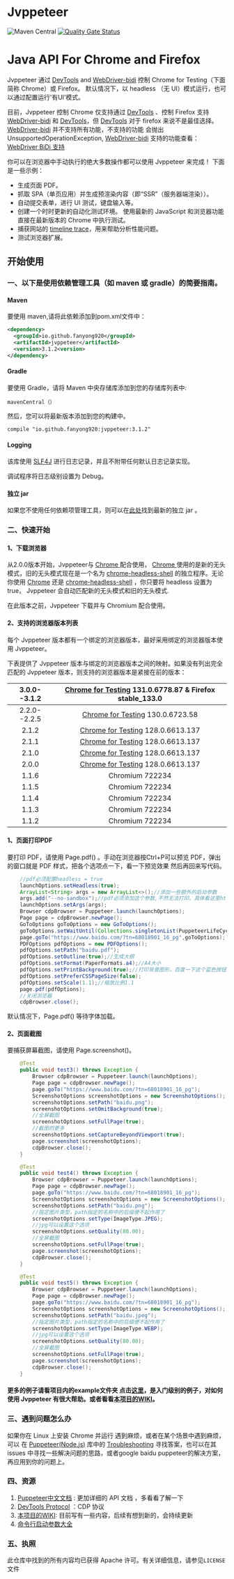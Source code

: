 # Jvppeteer
<p style="text-align:left">
 <a><img alt="Maven Central" src="https://img.shields.io/maven-central/v/io.github.fanyong920/jvppeteer"></a>
    <a href="https://sonarcloud.io/dashboard?id=fanyong920_jvppeteer"><img alt="Quality Gate Status" src="https://sonarcloud.io/api/project_badges/measure?project=fanyong920_jvppeteer&metric=alert_status" style="max-width:100%;"></a>
</p>

# Java API For Chrome and Firefox

Jvppeteer 通过 [DevTools](https://chromedevtools.github.io/devtools-protocol/)  and [WebDriver-bidi](https://pptr.nodejs.cn/webdriver-bidi) 控制 Chrome for Testing（下面简称 Chrome）或 Firefox。 默认情况下，以  headless （无 UI）模式运行，也可以通过配置运行'有UI'模式。

目前，Jvppeteer 控制 Chrome 仅支持通过 [DevTools](https://chromedevtools.github.io/devtools-protocol/) 、控制 Firefox 支持 [WebDriver-bidi](https://pptr.nodejs.cn/webdriver-bidi)  和 [DevTools](https://chromedevtools.github.io/devtools-protocol/)，但 [DevTools](https://chromedevtools.github.io/devtools-protocol/) 对于 firefox 来说不是最佳选择。[WebDriver-bidi](https://pptr.nodejs.cn/webdriver-bidi) 并不支持所有功能，不支持的功能 会抛出 UnsupportedOperationException,  [WebDriver-bidi](https://pptr.nodejs.cn/webdriver-bidi) 支持的功能查看： [WebDriver BiDi 支持](https://pptr.nodejs.cn/webdriver-bidi)


你可以在浏览器中手动执行的绝大多数操作都可以使用 Jvppeteer 来完成！ 下面是一些示例：

- 生成页面 PDF。
- 抓取 SPA（单页应用）并生成预渲染内容（即“SSR”（服务器端渲染））。
- 自动提交表单，进行 UI 测试，键盘输入等。
- 创建一个时时更新的自动化测试环境。 使用最新的 JavaScript 和浏览器功能直接在最新版本的 Chrome 中执行测试。
- 捕获网站的 [timeline trace](https://developers.google.com/web/tools/chrome-devtools/evaluate-performance/reference)，用来帮助分析性能问题。
- 测试浏览器扩展。

## 开始使用

### 一、以下是使用依赖管理工具（如 maven 或 gradle）的简要指南。

#### Maven
要使用 maven,请将此依赖添加到pom.xml文件中：

```xml
<dependency>
  <groupId>io.github.fanyong920</groupId>
  <artifactId>jvppeteer</artifactId>
  <version>3.1.2<version>
</dependency>
```

#### Gradle

要使用 Gradle，请将 Maven 中央存储库添加到您的存储库列表中:

```
mavenCentral（）
```

然后，您可以将最新版本添加到您的构建中。

```xml
compile "io.github.fanyong920:jvppeteer:3.1.2"
```

#### Logging

该库使用 [SLF4J](https://www.slf4j.org/) 进行日志记录，并且不附带任何默认日志记录实现。

调试程序将日志级别设置为 Debug。

#### 独立 jar

如果您不使用任何依赖项管理工具，则可以在[此处](https://github.com/fanyong920/jvppeteer/releases/latest)找到最新的独立 jar 。

### 二、快速开始

#### 1、下载浏览器

从2.0.0版本开始，Jvppeteer与 [Chrome ](https://googlechromelabs.github.io/chrome-for-testing/#stable) 配合使用， [Chrome ](https://googlechromelabs.github.io/chrome-for-testing/#stable) 使用的是新的无头模式，旧的无头模式现在是一个名为 [chrome-headless-shell](https://developer.chrome.com/blog/chrome-headless-shell) 的独立程序。无论你使用 [Chrome](https://googlechromelabs.github.io/chrome-for-testing/#stable) 还是 [chrome-headless-shell](https://developer.chrome.com/blog/chrome-headless-shell) ，你只要将 headless 设置为 true， Jvppeteer 会自动匹配新的无头模式和旧的无头模式.

在此版本之前，Jvppeteer 下载并与 Chromium 配合使用。

#### 2、支持的浏览器版本列表

每个 Jvppeteer 版本都有一个绑定的浏览器版本，最好采用绑定的浏览器版本使用 Jvppeteer。

下表提供了 Jvppeteer 版本与绑定的浏览器版本之间的映射。如果没有列出完全匹配的 Jvppeteer 版本，则支持的浏览器版本是紧接在前的版本：

| 3.0.0--3.1.2 | [Chrome for Testing](https://googlechromelabs.github.io/chrome-for-testing/#stable) 131.0.6778.87  & Firefox stable_133.0 |
|:------------:| :----------------------------------------------------------: |
| 2.2.0--2.2.5 | [Chrome for Testing](https://googlechromelabs.github.io/chrome-for-testing/#stable) 130.0.6723.58 |
|    2.1.2     | [Chrome for Testing](https://googlechromelabs.github.io/chrome-for-testing/#stable) 128.0.6613.137 |
|    2.1.1     | [Chrome for Testing](https://googlechromelabs.github.io/chrome-for-testing/#stable) 128.0.6613.137 |
|    2.1.0     | [Chrome for Testing](https://googlechromelabs.github.io/chrome-for-testing/#stable) 128.0.6613.137 |
|    2.0.0     | [Chrome for Testing](https://googlechromelabs.github.io/chrome-for-testing/#stable) 128.0.6613.137 |
|    1.1.6     |                       Chromium 722234                        |
|    1.1.5     |                       Chromium 722234                        |
|    1.1.4     |                       Chromium 722234                        |
|    1.1.3     |                       Chromium 722234                        |
|    1.1.2     |                       Chromium 722234                        |

#### 1、页面打印PDF

要打印 PDF，请使用 Page.pdf() 。手动在浏览器按Ctrl+P可以预览 PDF，弹出的窗口就是 PDF 样式，把各个选项点一下，看一下预览效果 然后再回来写代码。

```java
    //pdf必须配置headless = true
    launchOptions.setHeadless(true);
    ArrayList<String> args = new ArrayList<>();//添加一些额外的启动参数
    args.add("--no-sandbox");//pdf必须添加这个参数,不然无法打印，具体看这里https://github.com/puppeteer/puppeteer/issues/12470
    launchOptions.setArgs(args);
    Browser cdpBrowser = Puppeteer.launch(launchOptions);
    Page page = cdpBrowser.newPage();
    GoToOptions goToOptions = new GoToOptions();
    goToOptions.setWaitUntil(Collections.singletonList(PuppeteerLifeCycle.NETWORKIDLE));
    page.goTo("https://www.baidu.com/?tn=68018901_16_pg",goToOptions);
    PDFOptions pdfOptions = new PDFOptions();
    pdfOptions.setPath("baidu.pdf");
    pdfOptions.setOutline(true);//生成大纲
    pdfOptions.setFormat(PaperFormats.a4);//A4大小
    pdfOptions.setPrintBackground(true);//打印背景图形，百度一下这个蓝色按钮就显示出来了
    pdfOptions.setPreferCSSPageSize(false);
    pdfOptions.setScale(1.1);//缩放比例1.1
    page.pdf(pdfOptions);
    //关闭浏览器
    cdpBrowser.close();
```

默认情况下，Page.pdf() 等待字体加载。

#### 2、页面截图

要捕获屏幕截图，请使用 Page.screenshot()。

```java
	@Test
    public void test3() throws Exception {
        Browser cdpBrowser = Puppeteer.launch(launchOptions);
        Page page = cdpBrowser.newPage();
        page.goTo("https://www.baidu.com/?tn=68018901_16_pg");
        ScreenshotOptions screenshotOptions = new ScreenshotOptions();
        screenshotOptions.setPath("baidu.png");
        screenshotOptions.setOmitBackground(true);
        //全屏截图
        screenshotOptions.setFullPage(true);
        //截图的更多
        screenshotOptions.setCaptureBeyondViewport(true);
        page.screenshot(screenshotOptions);
        cdpBrowser.close();
    }

    @Test
    public void test4() throws Exception {
        Browser cdpBrowser = Puppeteer.launch(launchOptions);
        Page page = cdpBrowser.newPage();
        page.goTo("https://www.baidu.com/?tn=68018901_16_pg");
        ScreenshotOptions screenshotOptions = new ScreenshotOptions();
        screenshotOptions.setPath("baidu.png");
        //指定图片类型，path指定的名称中的后缀便不起作用了
        screenshotOptions.setType(ImageType.JPEG);
        //jpg可以设置这个选项
        screenshotOptions.setQuality(80.00);
        //全屏截图
        screenshotOptions.setFullPage(true);
        page.screenshot(screenshotOptions);
        cdpBrowser.close();
    }

    @Test
    public void test5() throws Exception {
        Browser cdpBrowser = Puppeteer.launch(launchOptions);
        Page page = cdpBrowser.newPage();
        page.goTo("https://www.baidu.com/?tn=68018901_16_pg");
        ScreenshotOptions screenshotOptions = new ScreenshotOptions();
        screenshotOptions.setPath("baidu.jpeg");
        //指定图片类型，path指定的名称中的后缀便不起作用了
        screenshotOptions.setType(ImageType.WEBP);
        //jpg可以设置这个选项
        screenshotOptions.setQuality(80.00);
        //全屏截图
        screenshotOptions.setFullPage(true);
        page.screenshot(screenshotOptions);
        cdpBrowser.close();
    }
```



#### **更多的例子请看项目内的example文件夹** 点击[这里](https://github.com/fanyong920/jvppeteer/tree/master/example/src/main/java/com/ruiyun/example)，是入门级别的例子，对如何使用 Jvppeteer 有很大帮助。或者看看[本项目的WIKI](https://github.com/fanyong920/jvppeteer/wiki)。

### 三、遇到问题怎么办

如果你在 Linux 上安装 Chrome 并运行 遇到麻烦，或者在某个场景中遇到麻烦，可以 在 [Puppeteer(Node.js)](https://github.com/puppeteer/puppeteer) 库中的 [Troubleshooting](https://pptr.dev/troubleshooting) 寻找答案，也可以在其 issues 中寻找一些解决问题的思路，或者google baidu puppeteer的解决方案，再应用到你的问题上。

### 四、资源

1. [Puppeteer中文文档](https://pptr.nodejs.cn/) : 更加详细的 API 文档 ，多看看了解一下
2. [DevTools Protocol](https://chromedevtools.github.io/devtools-protocol/) ：CDP 协议
3. [本项目的WIKI](https://github.com/fanyong920/jvppeteer/wiki): 目前写有一些内容，后续有想到新的，会持续更新
4. [命令行启动参数大全](https://github.com/GoogleChrome/chrome-launcher/blob/d6be1f3250ef7ff7648ae58c4e92e48509bdbe7c/src/flags.ts#L67)

### 五、执照

此仓库中找到的所有内容均已获得 Apache 许可。有关详细信息，请参见`LICENSE`文件
